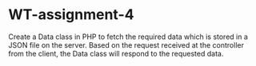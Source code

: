 # WT-assignment-4
Create a Data class in PHP to fetch the required data which is stored in a JSON file on the server. Based on the request received at the controller from the client, the Data class will respond to the requested data.
